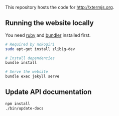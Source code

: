 This repository hosts the code for http://xtermjs.org.

## Running the website locally

You need [ruby](https://www.ruby-lang.org) and [bundler](https://bundler.io) installed first.

```bash
# Required by nokogiri
sudo apt-get install zlib1g-dev

# Install dependencies
bundle install

# Serve the website
bundle exec jekyll serve
```

## Update API documentation

```bash
npm install
./bin/update-docs
```
